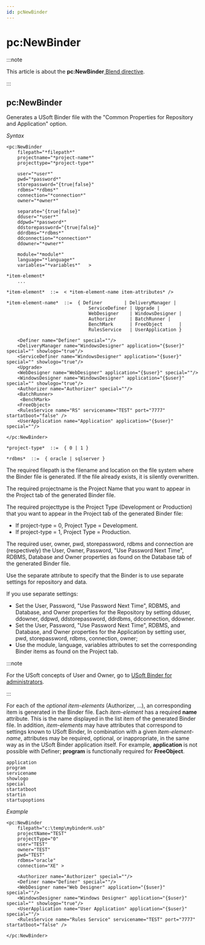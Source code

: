 ```yaml
---
id: pcNewBinder
---
```


# pc:NewBinder




:::note

This article is about the **pc:NewBinder**[ Blend directive](/docs/Repositories/Blend_directives).

:::

## **pc:NewBinder**

Generates a USoft Binder file with the "Common Properties for Repository and Application" option.

*Syntax*

```
<pc:NewBinder
    filepath="*filepath*"
    projectname="*project-name*"
    projecttype="*project-type*"

    user="*user*"
    pwd="*password*"
    storepassword="{true|false}"
    rdbms="*rdbms*"
    connection="*connection*"
    owner="*owner*"

    separate="{true|false}"
    dduser="*user*"
    ddpwd="*password*"
    ddstorepassword="{true|false}"
    ddrdbms="*rdbms*"
    ddconnection="*connection*"
    ddowner="*owner*"

    module="*module*"
    language="*language*"
    variables="*variables*"   >

*item-element*
    ...

*item-element*  ::=  < *item-element-name item-attributes* />

*item-element-name*  ::=  { Definer        | DeliveryManager | 
                              ServiceDefiner | Upgrade |
                              WebDesigner    | WindowsDesigner | 
                              Authorizer     | BatchRunner |
                              BenchMark      | FreeObject      | 
                              RulesService   | UserApplication }

    <Definer name="Definer" special=""/>
    <DeliveryManager name="WindowsDesigner" application="{$user}" special="" showlogo="true"/>
    <ServiceDefiner name="WindowsDesigner" application="{$user}" special="" showlogo="true"/>
    <Upgrade>
    <WebDesigner name="WebDesigner" application="{$user}" special=""/>
    <WindowsDesigner name="WindowsDesigner" application="{$user}" special="" showlogo="true"/>
    <Authorizer name="Authorizer" special=""/>
    <BatchRunner>
     <BenchMark>
    <FreeObject>
    <RulesService name="RS" servicename="TEST" port="7777" startatboot="false" />
    <UserApplication name="Application" application="{$user}" special=""/>

</pc:NewBinder>

*project-type*  ::=  { 0 | 1 }

*rdbms*  ::=  { oracle | sqlserver }
```

The required filepath is the filename and location on the file system where the Binder file is generated. If the file already exists, it is silently overwritten.

The required projectname is the Project Name that you want to appear in the Project tab of the generated Binder file.

The required projecttype is the Project Type (Development or Production) that you want to appear in the Project tab of the generated Binder file:

- If project-type = 0, Project Type = Development.
- If project-type = 1, Project Type = Production.

The required user, owner, pwd, storepassword, rdbms and connection are (respectively) the User, Owner, Password, "Use Password Next Time", RDBMS, Database and Owner properties as found on the Database tab of the generated Binder file.

Use the separate attribute to specify that the Binder is to use separate settings for repository and data.

If you use separate settings:

- Set the User, Password, "Use Password Next Time", RDBMS, and Database, and Owner properties for the Repository by setting dduser, ddowner, ddpwd, ddstorepassword, ddrdbms, ddconnection, ddowner.
- Set the User, Password, "Use Password Next Time", RDBMS, and Database, and Owner properties for the Application by setting user, pwd, storepassword, rdbms, connection, owner;
- Use the module, language, variables attributes to set the corresponding Binder items as found on the Project tab.


:::note

For the USoft concepts of User and Owner, go to [USoft Binder for administrators](/docs/USoft_for_administrators/USoft_Binder/USoft_Binder_for_administrators.md).

:::

For each of the *optional item-elements* (Authorizer, ...), an corresponding item is generated in the Binder file. Each *item-element* has a required **name** attribute. This is the name displayed in the list item of the generated Binder file. In addition, *item-elements* may have attributes that correspond to settings known to USoft Binder, In combination with a given *item-element-name*, attributes may be required, optional, or inappropriate, in the same way as in the USoft Binder application itself. For example, **application** is not possible with Definer; **program** is functionally required for **FreeObject**.

```
application
program
servicename
showlogo
special
startatboot
startin
startupoptions
```

*Example*
 

```language-xml
<pc:NewBinder
    filepath="c:\temp\mybinderH.usb"
    projectName="TEST"
    projectType="0"
    user="TEST"
    owner="TEST"
    pwd="TEST"
    rdbms="oracle"
    connection="XE" >

    <Authorizer name="Authorizer" special=""/>
    <Definer name="Definer" special=""/>
    <WebDesigner name="Web Designer" application="{$user}" special=""/>
    <WindowsDesigner name="Windows Designer" application="{$user}" special="" showlogo="true"/>
    <UserApplication name="User Application" application="{$user}" special=""/>
    <RulesService name="Rules Service" servicename="TEST" port="7777" startatboot="false" />

</pc:NewBinder>
```

 